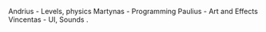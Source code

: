 Andrius - Levels, physics
Martynas - Programming
Paulius - Art and Effects
Vincentas - UI, Sounds
.
